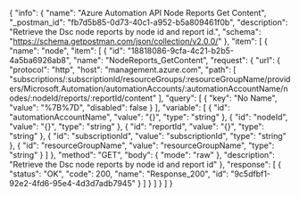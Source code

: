 {
  "info": {
    "name": "Azure Automation API Node Reports Get Content",
    "_postman_id": "fb7d5b85-0d73-40c1-a952-b5a809461f0b",
    "description": "Retrieve the Dsc node reports by node id and report id.",
    "schema": "https://schema.getpostman.com/json/collection/v2.0.0/"
  },
  "item": [
    {
      "name": "node",
      "item": [
        {
          "id": "18818086-9cfa-4c21-b2b5-4a5ba6926ab8",
          "name": "NodeReports_GetContent",
          "request": {
            "url": {
              "protocol": "http",
              "host": "management.azure.com",
              "path": [
                "subscriptions/:subscriptionId/resourceGroups/:resourceGroupName/providers/Microsoft.Automation/automationAccounts/:automationAccountName/nodes/:nodeId/reports/:reportId/content"
              ],
              "query": [
                {
                  "key": "No Name",
                  "value": "%7B%7D",
                  "disabled": false
                }
              ],
              "variable": [
                {
                  "id": "automationAccountName",
                  "value": "{}",
                  "type": "string"
                },
                {
                  "id": "nodeId",
                  "value": "{}",
                  "type": "string"
                },
                {
                  "id": "reportId",
                  "value": "{}",
                  "type": "string"
                },
                {
                  "id": "subscriptionId",
                  "value": "subscriptionId",
                  "type": "string"
                },
                {
                  "id": "resourceGroupName",
                  "value": "resourceGroupName",
                  "type": "string"
                }
              ]
            },
            "method": "GET",
            "body": {
              "mode": "raw"
            },
            "description": "Retrieve the Dsc node reports by node id and report id"
          },
          "response": [
            {
              "status": "OK",
              "code": 200,
              "name": "Response_200",
              "id": "9c5dfbf1-92e2-4fd6-95e4-4d3d7adb7945"
            }
          ]
        }
      ]
    }
  ]
}